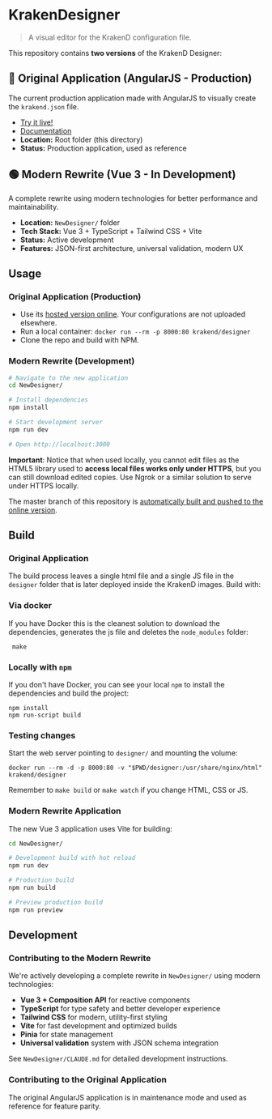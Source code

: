 # KrakenDesigner
> A visual editor for the KrakenD configuration file.

This repository contains **two versions** of the KrakenD Designer:

## 🔴 Original Application (AngularJS - Production)
The current production application made with AngularJS to visually create the `krakend.json` file.

- [Try it live!](http://designer.krakend.io)
- [Documentation](https://www.krakend.io/docs/configuration/designer/)
- **Location:** Root folder (this directory)
- **Status:** Production application, used as reference

## 🟢 Modern Rewrite (Vue 3 - In Development)
A complete rewrite using modern technologies for better performance and maintainability.

- **Location:** `NewDesigner/` folder
- **Tech Stack:** Vue 3 + TypeScript + Tailwind CSS + Vite
- **Status:** Active development
- **Features:** JSON-first architecture, universal validation, modern UX

## Usage

### Original Application (Production)
- Use its [hosted version online](http://designer.krakend.io). Your configurations are not uploaded elsewhere.
- Run a local container: `docker run --rm -p 8000:80 krakend/designer`
- Clone the repo and build with NPM.

### Modern Rewrite (Development)
```bash
# Navigate to the new application
cd NewDesigner/

# Install dependencies
npm install

# Start development server
npm run dev

# Open http://localhost:3000
```

**Important**: Notice that when used locally, you cannot edit files as the HTML5 library used to **access local files works only under HTTPS**, but you can still download edited copies. Use Ngrok or a similar solution to serve under HTTPS locally.

The master branch of this repository is [automatically built and pushed to the online version](https://github.com/krakendio/krakendesigner/blob/master/.github/workflows/deploy.yml).

## Build

### Original Application
The build process leaves a single html file and a single JS file in the `designer` folder that is later deployed inside the KrakenD images. Build with:

### Via docker
If you have Docker this is the cleanest solution to download the dependencies, generates the js file and deletes the `node_modules` folder:

     make

### Locally with `npm`
If you don't have Docker, you can see your local `npm` to install the dependencies and build the project:

	npm install
	npm run-script build

### Testing changes
Start the web server pointing to `designer/` and mounting the volume:

    docker run --rm -d -p 8000:80 -v "$PWD/designer:/usr/share/nginx/html" krakend/designer

Remember to `make build` or `make watch` if you change HTML, CSS or JS.

### Modern Rewrite Application
The new Vue 3 application uses Vite for building:

```bash
cd NewDesigner/

# Development build with hot reload
npm run dev

# Production build
npm run build

# Preview production build
npm run preview
```

## Development

### Contributing to the Modern Rewrite
We're actively developing a complete rewrite in `NewDesigner/` using modern technologies:

- **Vue 3 + Composition API** for reactive components
- **TypeScript** for type safety and better developer experience  
- **Tailwind CSS** for modern, utility-first styling
- **Vite** for fast development and optimized builds
- **Pinia** for state management
- **Universal validation** system with JSON schema integration

See `NewDesigner/CLAUDE.md` for detailed development instructions.

### Contributing to the Original Application
The original AngularJS application is in maintenance mode and used as reference for feature parity.
